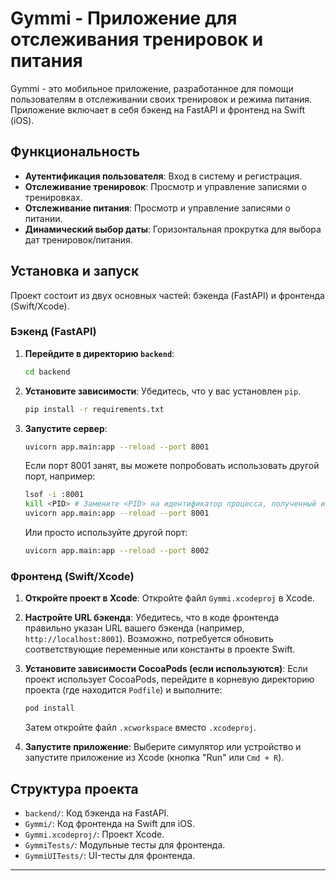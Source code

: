 # Gymmi - Приложение для отслеживания тренировок и питания

Gymmi - это мобильное приложение, разработанное для помощи пользователям в отслеживании своих тренировок и режима питания. Приложение включает в себя бэкенд на FastAPI и фронтенд на Swift (iOS).

## Функциональность

*   **Аутентификация пользователя**: Вход в систему и регистрация.
*   **Отслеживание тренировок**: Просмотр и управление записями о тренировках.
*   **Отслеживание питания**: Просмотр и управление записями о питании.
*   **Динамический выбор даты**: Горизонтальная прокрутка для выбора дат тренировок/питания.

## Установка и запуск

Проект состоит из двух основных частей: бэкенда (FastAPI) и фронтенда (Swift/Xcode).

### Бэкенд (FastAPI)

1.  **Перейдите в директорию `backend`**:
    ```bash
    cd backend
    ```

2.  **Установите зависимости**: Убедитесь, что у вас установлен `pip`.
    ```bash
    pip install -r requirements.txt
    ```

3.  **Запустите сервер**:
    ```bash
    uvicorn app.main:app --reload --port 8001
    ```
    Если порт 8001 занят, вы можете попробовать использовать другой порт, например:
    ```bash
    lsof -i :8001
    kill <PID> # Замените <PID> на идентификатор процесса, полученный из lsof
    uvicorn app.main:app --reload --port 8001
    ```
    Или просто используйте другой порт:
    ```bash
    uvicorn app.main:app --reload --port 8002
    ```

### Фронтенд (Swift/Xcode)

1.  **Откройте проект в Xcode**:
    Откройте файл `Gymmi.xcodeproj` в Xcode.

2.  **Настройте URL бэкенда**:
    Убедитесь, что в коде фронтенда правильно указан URL вашего бэкенда (например, `http://localhost:8001`). Возможно, потребуется обновить соответствующие переменные или константы в проекте Swift.

3.  **Установите зависимости CocoaPods (если используются)**:
    Если проект использует CocoaPods, перейдите в корневую директорию проекта (где находится `Podfile`) и выполните:
    ```bash
    pod install
    ```
    Затем откройте файл `.xcworkspace` вместо `.xcodeproj`.

4.  **Запустите приложение**:
    Выберите симулятор или устройство и запустите приложение из Xcode (кнопка "Run" или `Cmd + R`).

## Структура проекта

*   `backend/`: Код бэкенда на FastAPI.
*   `Gymmi/`: Код фронтенда на Swift для iOS.
*   `Gymmi.xcodeproj/`: Проект Xcode.
*   `GymmiTests/`: Модульные тесты для фронтенда.
*   `GymmiUITests/`: UI-тесты для фронтенда.

--- 